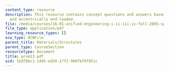 ```yaml
---
content_type: resource
description: This resource contains concept questions and answers based on clamped-free
  and eccentrically end-loaded.
file: /media/courses/16-01-unified-engineering-i-ii-iii-iv-fall-2005-spring-2006/1bd7bbc11495ed5027f2906fbf9f851c_prsm13.pdf
file_type: application/pdf
learning_resource_types: []
ocw_type: OCWFile
parent_title: Materials/Structures
parent_type: CourseSection
resourcetype: Document
title: prsm13.pdf
uid: 1bd7bbc1-1495-ed50-27f2-906fbf9f851c
---
```

